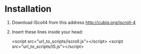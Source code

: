 Installation
============

1. Download IScoll4 from this address http://cubiq.org/iscroll-4
2. Insert these lines inside your head:

    \<script src="url_to_scripts/iscroll.js"\>\</script\>
    \<script src="url_to_scripts/IS.js"\>\</script\>

